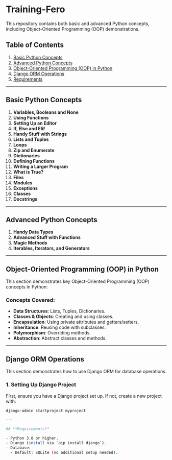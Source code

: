 # Training-Fero

This repository contains both basic and advanced Python concepts, including Object-Oriented Programming (OOP) demonstrations.

## Table of Contents
1. [Basic Python Concepts](#basic-python-concepts)
2. [Advanced Python Concepts](#advanced-python-concepts)
3. [Object-Oriented Programming (OOP) in Python](#object-oriented-programming-oop-in-python)
4. [Django ORM Operations](#django-orm-operations)
5. [Requirements](#requirements)

---

## Basic Python Concepts

1. **Variables, Booleans and None**
2. **Using Functions**
3. **Setting Up an Editor**
4. **If, Else and Elif**
5. **Handy Stuff with Strings**
6. **Lists and Tuples**
7. **Loops**
8. **Zip and Enumerate**
9. **Dictionaries**
10. **Defining Functions**
11. **Writing a Larger Program**
12. **What is True?**
13. **Files**
14. **Modules**
15. **Exceptions**
16. **Classes**
17. **Docstrings**

---

## Advanced Python Concepts

1. **Handy Data Types**
2. **Advanced Stuff with Functions**
3. **Magic Methods**
4. **Iterables, Iterators, and Generators**

---

## Object-Oriented Programming (OOP) in Python

This section demonstrates key Object-Oriented Programming (OOP) concepts in Python:

### Concepts Covered:
- **Data Structures**: Lists, Tuples, Dictionaries.
- **Classes & Objects**: Creating and using classes.
- **Encapsulation**: Using private attributes and getters/setters.
- **Inheritance**: Reusing code with subclasses.
- **Polymorphism**: Overriding methods.
- **Abstraction**: Abstract classes and methods.

---

## Django ORM Operations

This section demonstrates how to use Django ORM for database operations.

### 1. Setting Up Django Project

First, ensure you have a Django project set up. If not, create a new project with:

```bash
django-admin startproject myproject

---

## **Requirements**

- Python 3.8 or higher.
- Django (install via `pip install django`).
- Database:
  - Default: SQLite (no additional setup needed).
